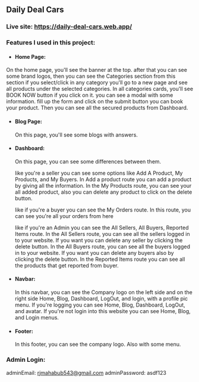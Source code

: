 ## Daily Deal Cars

### Live site:  https://daily-deal-cars.web.app/

### Features I used in this project: 
- #### Home Page: 
On the home page, you'll see the banner at the top. after that you can see some brand logos, then you can see the Categories section from this section if you select/click in any category you'll go to a new page and see all products under the selected categories. In all categories cards, you'll see BOOK NOW button if you click on it. you can see a modal with some information. fill up the form and click on the submit button you can book your product. Then you can see all the secured products from Dashboard.

- #### Blog Page: 
  On this page, you'll see some blogs with answers.

- #### Dashboard: 
  On this page, you can see some differences between them. 

  like you're a seller you can see some options like Add A Product, My Products, and My Buyers.
  In Add a product route you can add a product by giving all the information. 
  In the My Products route, you can see your all added product, also you can delete any product to click on the delete button.

  like if you're a buyer you can see the My Orders route. 
  In this route, you can see you're all your orders from here

  like if you're an Admin you can see the All Sellers, All Buyers, Reported Items route.
  In the All Sellers route, you can see all the sellers logged in to your website. If you want you can delete any seller by clicking the delete button.
  In the All Buyers route, you can see all the buyers logged in to your website. If you want you can delete any buyers also by clicking the delete button.
  In the Reported Items route you can see all the products that get reported from buyer.

- #### Navbar: 
  In this navbar, you can see the Company logo on the left side and on the right side Home, Blog, Dashboard, LogOut, and login, with a profile pic menu.
  If you're logging you can see Home, Blog, Dashboard, LogOut, and avatar.
  If you're not login into this website you can see Home, Blog, and Login menus.

- #### Footer: 
  In this footer, you can see the company logo. Also with some menu.

### Admin Login:
adminEmail: rjmahabub543@gmail.com
adminPassword: asdf123